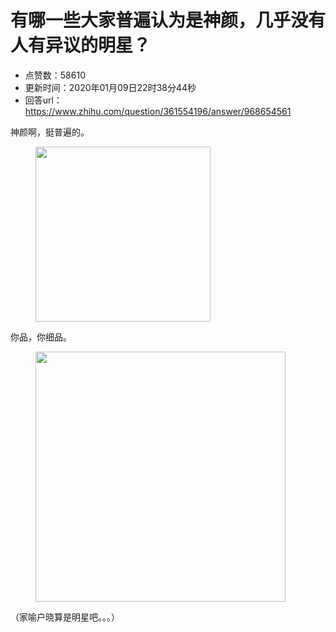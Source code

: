 # 有哪一些大家普遍认为是神颜，几乎没有人有异议的明星？
- 点赞数：58610
- 更新时间：2020年01月09日22时38分44秒
- 回答url：https://www.zhihu.com/question/361554196/answer/968654561
<body>
 <p data-pid="QeiKbJ1w">神颜啊，挺普遍的。</p>
 <figure data-size="normal">
  <img src="https://picx.zhimg.com/50/v2-bb604992b0bee80f7fad8bbfc37d254f_720w.jpg?source=1940ef5c" data-caption="" data-size="normal" data-rawwidth="280" data-rawheight="355" data-original-token="v2-bb604992b0bee80f7fad8bbfc37d254f" data-default-watermark-src="https://picx.zhimg.com/50/v2-ccc6dddb6c5ab5e6f9dd42d1b1e93dc3_720w.jpg?source=1940ef5c" class="content_image" width="280">
 </figure>
 <p data-pid="4_NRao3f">你品，你细品。</p>
 <figure data-size="normal">
  <img src="https://picx.zhimg.com/50/v2-6ad32c2337ea8ff4f5ace79cb0864566_720w.jpg?source=1940ef5c" data-caption="" data-size="normal" data-rawwidth="400" data-rawheight="400" data-original-token="v2-6ad32c2337ea8ff4f5ace79cb0864566" data-default-watermark-src="https://pic1.zhimg.com/50/v2-2bb9c5cba0c4bbefbb5d8931ea0f4fe2_720w.jpg?source=1940ef5c" class="content_image" width="400">
 </figure>
 <p data-pid="v8D5MXNS">（家喻户晓算是明星吧。。。）</p>
</body>